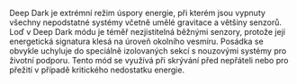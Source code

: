 Deep Dark je extrémní režim úspory energie, při kterém jsou vypnuty všechny nepodstatné systémy včetně umělé gravitace a většiny senzorů. Loď v Deep Dark módu je téměř nezjistitelná běžnými senzory, protože její energetická signatura klesá na úroveň okolního vesmíru. Posádka se obvykle uchyluje do speciálně izolovaných sekcí s nouzovými systémy pro životní podporu. Tento mód se využívá při skrývání před nepřáteli nebo pro přežití v případě kritického nedostatku energie.